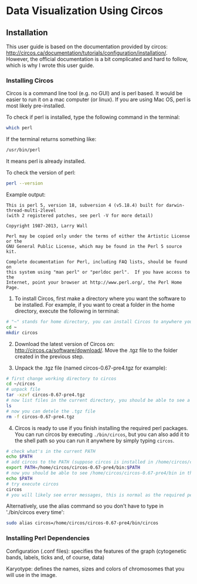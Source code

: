 # Data Visualization Using Circos
## Installation
This user guide is based on the documentation provided by circos: http://circos.ca/documentation/tutorials/configuration/installation/.
However, the official documentation is a bit complicated and hard to follow, which is why I wrote this user guide.
### Installing Circos
Circos is a command line tool (e.g. no GUI) and is perl based. It would be easier to run it on a mac computer (or linux). If you are using Mac OS, perl is most likely pre-installed. 

To check if perl is installed, type the following command in the terminal:
```bash
which perl
```
If the terminal returns something like: 
```bash
/usr/bin/perl
```
It means perl is already installed.

To check the version of perl:
```bash
perl --version
```
Example output:
```
This is perl 5, version 18, subversion 4 (v5.18.4) built for darwin-thread-multi-2level
(with 2 registered patches, see perl -V for more detail)

Copyright 1987-2013, Larry Wall

Perl may be copied only under the terms of either the Artistic License or the
GNU General Public License, which may be found in the Perl 5 source kit.

Complete documentation for Perl, including FAQ lists, should be found on
this system using "man perl" or "perldoc perl".  If you have access to the
Internet, point your browser at http://www.perl.org/, the Perl Home Page.
```
1. To install Circos, first make a directory where you want the software to be installed. For example, if you want to creat a folder in the home directory, execute the following in terminal: 
```bash
# "~" stands for home directory, you can install Circos to anywhere you want if you know what you are doing.
cd ~
mkdir circos
```
2. Download the latest version of Circos on: http://circos.ca/software/download/. Move the .tgz file to the folder created in the previous step.

3. Unpack the .tgz file (named circos-0.67-pre4.tgz for example):
```bash
# first change working directory to circos
cd ~/circos
# unpack file
tar -xzvf circos-0.67-pre4.tgz
# now list files in the current directory, you should be able to see a folder named circos-0.67-pre4, in addition to circos-0.67-pre4.tgz
ls
# now you can detele the .tgz file
rm -f circos-0.67-pre4.tgz
```

4. Circos is ready to use if you finish installing the required perl packages. You can run circos by executing `./bin/circos`, but you can also add it to the shell path so you can run it anywhere by simply typing `circos`.
```bash
# check what's in the current PATH
echo $PATH
# add circos to the PATH (suppose circos is installed in /home/circos/circos-0.67-pre4)
export PATH=/home/circos/circos-0.67-pre4/bin:$PATH
# now you should be able to see /home/circos/circos-0.67-pre4/bin in the PATH
echo $PATH
# try execute circos
circos
# you will likely see error messages, this is normal as the required perl packages are not installed yet.
```
Alternatively, use the alias command so you don't have to type in './bin/circos every time':
```bash
sudo alias circos=/home/circos/circos-0.67-pre4/bin/circos
```
### Installing Perl Dependencies

Configuration (.conf files): specifies the features of the graph (cytogenetic bands, labels, ticks and, of course, data)

Karyotype:  defines the names, sizes and colors of chromosomes that you will use in the image.




